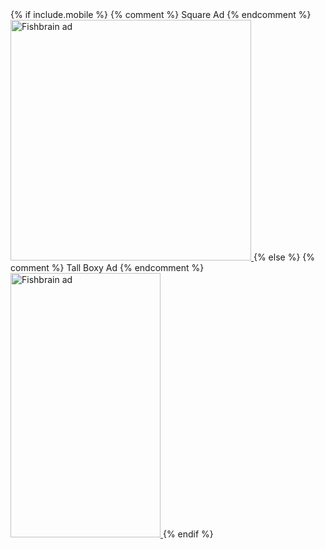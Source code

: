 <div class="ad custom">
<!-- START ADVERTISER: Fishbrain AB from awin.com -->
{% if include.mobile %}
{% comment %} Square Ad {% endcomment %}
  <a href="https://www.awin1.com/cread.php?s=2963744&v=19294&q=401837&r=730047" class="awin-ad awin-ad-fishbrain awin-ad-mobile">
    <img src="https://www.awin1.com/cshow.php?s=2963744&v=19294&q=401837&r=730047" alt="Fishbrain ad" width="385" height="385" />
  </a>
{% else %}
{% comment %} Tall Boxy Ad {% endcomment %}
  <a href="https://www.awin1.com/cread.php?s=2973858&v=19294&q=399160&r=730047" class="awin-ad awin-ad-fishbrain awin-ad-desktop">
    <img src="https://www.awin1.com/cshow.php?s=2973858&v=19294&q=399160&r=730047" alt="Fishbrain ad" width="240" height="423" />
  </a>
{% endif %}
<!-- END ADVERTISER: Fishbrain AB from awin.com -->
</div>